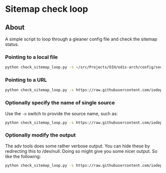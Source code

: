 # Sitemap check loop

## About

A simple script to loop through a gleaner config file and check the sitemap
status.


### Pointing to a local file


```bash
python check_sitemap_loop.py -s ~/src/Projects/OIH/odis-arch/config/sources.yaml
```

### Pointing to a URL


```bash
python check_sitemap_loop.py -s https://raw.githubusercontent.com/iodepo/odis-arch/master/config/sources.yaml
```

### Optionally specify the name of single source

Use the `-n` switch to provide the source name, such as:


```bash
python check_sitemap_loop.py -s https://raw.githubusercontent.com/iodepo/odis-arch/master/config/sources.yaml -n cioos
```

### Optionally modify the output

The adv tools does some rather verbose output.  You can hide these by redirecting this to /dev/null.
Doing so might give you some nicer output.  So like the following:

```bash
python check_sitemap_loop.py -s https://raw.githubusercontent.com/iodepo/odis-arch/master/config/sources.yaml  2> /dev/null
```

